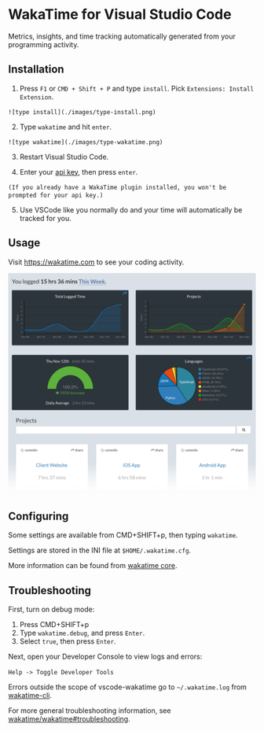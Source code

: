 WakaTime for Visual Studio Code
===============================

Metrics, insights, and time tracking automatically generated from your programming activity.


Installation
------------

  1. Press `F1` or `CMD + Shift + P` and type `install`. Pick `Extensions: Install Extension`.

    ![type install](./images/type-install.png)

  2. Type `wakatime` and hit `enter`.

    ![type wakatime](./images/type-wakatime.png)

  3. Restart Visual Studio Code.

  4. Enter your [api key](https://wakatime.com/settings?apikey=true), then press `enter`.

    (If you already have a WakaTime plugin installed, you won't be prompted for your api key.)

  5. Use VSCode like you normally do and your time will automatically be tracked for you.


Usage
-----

Visit https://wakatime.com to see your coding activity.

![Project Overview](./images/Screen-Shot-2016-03-21.png)


Configuring
-----------

Some settings are available from CMD+SHIFT+p, then typing `wakatime`.

Settings are stored in the INI file at `$HOME/.wakatime.cfg`.

More information can be found from [wakatime core](https://github.com/wakatime/wakatime#configuring).


Troubleshooting
---------------

First, turn on debug mode:

1. Press CMD+SHIFT+p
2. Type `wakatime.debug`, and press `Enter`.
3. Select `true`, then press `Enter`.

Next, open your Developer Console to view logs and errors:

`Help -> Toggle Developer Tools`

Errors outside the scope of vscode-wakatime go to `~/.wakatime.log` from [wakatime-cli][cli].

For more general troubleshooting information, see [wakatime/wakatime#troubleshooting][cli].


[cli]: https://github.com/wakatime/wakatime#troubleshooting
